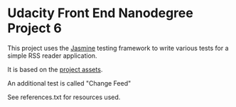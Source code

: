 # Udacity Front End Nanodegree Project 6

This project uses the [Jasmine](http://jasmine.github.io/) testing framework to write various tests for a simple RSS reader application.

It is based on the [project assets](http://github.com/udacity/frontend-nanodegree-feedreader).

An additional test is called "Change Feed"

See references.txt for resources used.
